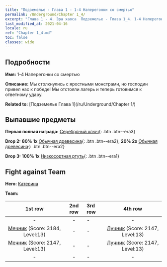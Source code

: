 ```yaml
---
title: "Подземелье - Глава 1 - 1-4 Наперегонки со смертью"
permalink: /Underground/Chapter 1_4/
excerpt: "Глава 1 - 4. Эра хаоса  Подземелье - Глава 1_4. 1-4 Наперегонки со смертью"
last_modified_at: 2021-04-16
locale: ru
ref: "Chapter 1_4.md"
toc: false
classes: wide
---
```


## Подробности

 **Имя:** 1-4 Наперегонки со смертью

 **Описание:** Мы столкнулись с яростными монстрами, но господин привел нас к победе! Мы отстояли лагерь и теперь готовимся к ответному удару.

 **Related to:** [Подземелье Глава 1](/ru/Underground/Chapter 1/)

## Выпавшие предметы

 **Первая полная награда:** [Серебряный ключ](/ru/Items/con_693/){: .btn .btn--era3}

 **Drop 2:** **80% 1x** [Обычная древесина](/ru/Items/mat_7/){: .btn .btn--era2}, **20% 2x** [Обычная древесина](/ru/Items/mat_7/){: .btn .btn--era2}

 **Drop 3:** **100% 1x** [Низкосортная ртуть](/ru/Items/mat_2/){: .btn .btn--era1}


## Fight against Team
 **Hero:** [Катерина](/ru/heroes/Catherine/)

 **Team:**


  | 1st row | 2nd row | 3rd row | 4th row |
  |:----:|:----:|:----|:----:|
  | - | - | - | - |
  | [Мечник](/ru/units/Swordsman/) (Score: 3184, Level:13)  | - | - | [Лучник](/ru/units/Marksman/) (Score: 2147, Level:13)  |
  | [Мечник](/ru/units/Swordsman/) (Score: 2147, Level:13)  | - | - | [Лучник](/ru/units/Marksman/) (Score: 2147, Level:13)  |
  | - | - | - | - |


